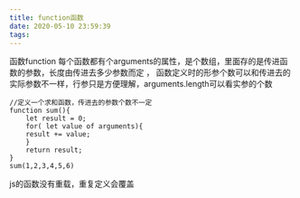 ```yaml
---
title: function函数
date: 2020-05-10 23:59:39
tags:
---
```

函数function
每个函数都有个arguments的属性，是个数组，里面存的是传进函数的参数，长度由传进去多少参数而定 ，
函数定义时的形参个数可以和传进去的实际参数不一样，行参只是方便理解，arguments.length可以看实参的个数
```
//定义一个求和函数，传进去的参数个数不一定
function sum(){
    let result = 0;
    for( let value of arguments){
    result += value;
    }
    return result;
}
sum(1,2,3,4,5,6)
```

js的函数没有重载，重复定义会覆盖
